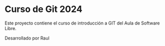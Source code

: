# Curso de Git 2024

Este proyecto contiene el curso de introducción a GIT del Aula de Software Libre.

Desarrollado por Raul

